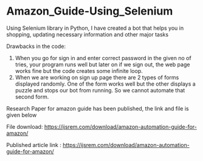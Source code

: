 # Amazon_Guide-Using_Selenium
Using Selenium library in Python, I have created a bot that helps you in shopping, updating necessary information and other major tasks




Drawbacks in the code:
1) When you go for sign in and enter correct password in the given no of tries, your program runs well but later on if we sign out, the web page works fine but the code creates some infinite loop.
2) When we are working on sign up page there are 2 types of forms displayed randomly. One of the form works well but the other displays a puzzle and stops our bot from running. So we cannot automate that second form.


Research Paper for amazon guide has been published, the link and file is given below

File download:
https://ijsrem.com/download/amazon-automation-guide-for-amazon/

Published article link  :
https://ijsrem.com/download/amazon-automation-guide-for-amazon/
